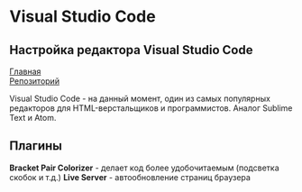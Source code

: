 # Visual Studio Code
## Настройка редактора Visual Studio Code

[Главная](https://damir-art.github.io)<br />
[Репозиторий](https://github.com/damir-art/visual-studio-code)

Visual Studio Code - на данный момент, один из самых популярных редакторов для HTML-верстальщиков и программистов. Аналог Sublime Text и Atom.

## Плагины
**Bracket Pair Colorizer** - делает код более удобочитаемым (подсветка скобок и т.д.)
**Live Server** - автообновление страниц браузера
